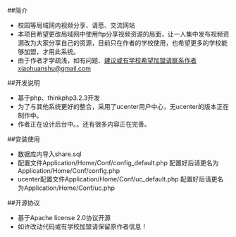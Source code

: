 ##简介
* 校园等局域网内视频分享、请愿、交流网站
* 本项目希望更改局域网中使用ftp分享视频资源的局面，让一人集中发布视频资源改为大家分享自己的资源，目前只在作者的学校使用，也希望更多的学校能够加盟，才用此系统。
* 由于作者才学疏浅，如有问题、建议或有学校希望加盟请联系作者xiaohuanshu@gmail.com

##开发说明
* 基于php、thinkphp3.2.3开发
* 为了与其他系统更好的整合，采用了ucenter用户中心，无ucenter的版本正在制作中。
* 作者正在设计后台中。。还有很多内容正在完善。


##安装使用
* 数据库内导入share.sql
* 配置文件Application/Home/Conf/config_default.php 配置好后请更名为Application/Home/Conf/config.php
* ucenter配置文件Application/Home/Conf/uc_default.php 配置好后请更名为Application/Home/Conf/uc.php

##开源协议
* 基于Apache license 2.0协议开源
* 如许改动代码或有学校加盟请保留原作者信息！